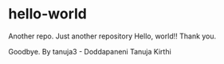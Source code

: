 # hello-world
Another repo.
Just another repository
Hello, world!!
Thank you.

Goodbye.
By tanuja3 - Doddapaneni Tanuja Kirthi

